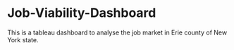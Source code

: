 # Job-Viability-Dashboard
This is a tableau dashboard to analyse the job market in Erie county of New York state.

